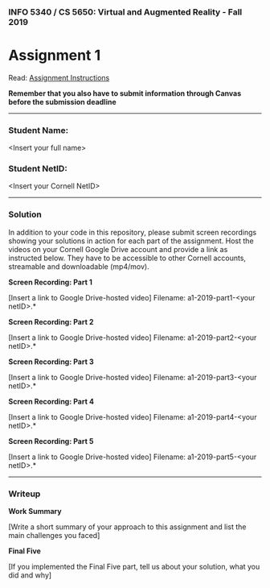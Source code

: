 ### INFO 5340 / CS 5650: Virtual and Augmented Reality - Fall 2019

# Assignment 1

Read: [Assignment Instructions](https://docs.google.com/document/d/1La3bKARSi58KifaHSFowvJsRRt2wocoFOD25dy8ox_Q/edit?usp=sharing "Detailed Assignment Instructions")

**Remember that you also have to submit information through Canvas before the submission deadline**

<hr>

### Student Name:

\<Insert your full name\>


### Student NetID:

\<Insert your Cornell NetID\>

<hr>

### Solution

In addition to your code in this repository, please submit screen recordings showing your solutions in action for each part of the assignment. Host the videos on your Cornell Google Drive account and provide a link as instructed below. They have to be accessible to other Cornell accounts, streamable and downloadable (mp4/mov).

**Screen Recording: Part 1**

[Insert a link to Google Drive-hosted video]
Filename: a1-2019-part1-\<your netID\>.*
  
**Screen Recording: Part 2**

[Insert a link to Google Drive-hosted video]
Filename: a1-2019-part2-\<your netID\>.*

**Screen Recording: Part 3**

[Insert a link to Google Drive-hosted video]
Filename: a1-2019-part3-\<your netID\>.*

**Screen Recording: Part 4**

[Insert a link to Google Drive-hosted video]
Filename: a1-2019-part4-\<your netID\>.*

**Screen Recording: Part 5**

[Insert a link to Google Drive-hosted video]
Filename: a1-2019-part5-\<your netID\>.*

<hr>

### Writeup

**Work Summary**

[Write a short summary of your approach to this assignment and list the main challenges you faced]

**Final Five**

[If you implemented the Final Five part, tell us about your solution, what you did and why]
